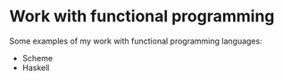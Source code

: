 # Work with functional programming

Some examples of my work with functional programming languages:
- Scheme
- Haskell 
